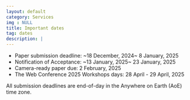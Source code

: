 ```yaml
---
layout: default
category: Services
img : NULL
title: Important dates
tag: dates
description: |
---
```

- Paper submission deadline: ~18 December, 2024~ 8 January, 2025
- Notification of Acceptance: ~13 January, 2025~ 23 January, 2025
- Camera-ready paper due: 2 February, 2025
- The Web Conference 2025 Workshops days: 28 April - 29 April, 2025

All submission deadlines are end-of-day in the Anywhere on Earth (AoE) time zone.